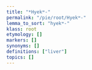 ```yaml
---
title: "*Hyekʷ-"
permalink: "/pie/root/Hyekʷ-"
lemma_to_sort: "hyekʷ-"
klass: root
etymology: []
markers: []
synonyms: []
definitions: ["liver"]
topics: []
---
```

